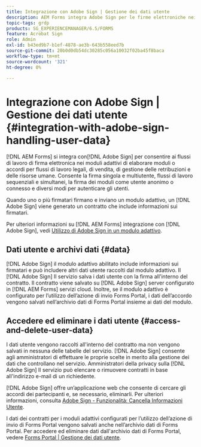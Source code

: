 ```yaml
---
title: Integrazione con Adobe Sign | Gestione dei dati utente
description: AEM Forms integra Adobe Sign per le firme elettroniche nei moduli adattivi. Supporta più opzioni di firma per vari flussi di lavoro.
topic-tags: grdp
products: SG_EXPERIENCEMANAGER/6.5/FORMS
feature: Acrobat Sign
role: Admin
exl-id: b43ed9b7-b1ef-4878-ae3b-643b558eed7b
source-git-commit: 20b0d0db54dc30285c056a10032f02ba45f8baca
workflow-type: tm+mt
source-wordcount: '321'
ht-degree: 0%

---
```


# Integrazione con Adobe Sign | Gestione dei dati utente {#integration-with-adobe-sign-handling-user-data}

[!DNL AEM Forms] si integra con[!DNL  Adobe Sign] per consentire ai flussi di lavoro di firma elettronica nei moduli adattivi di elaborare moduli o accordi per flussi di lavoro legali, di vendita, di gestione delle retribuzioni e delle risorse umane. Consente la firma singola e multiutente, flussi di lavoro sequenziali e simultanei, la firma dei moduli come utente anonimo o connesso e diversi modi per autenticare gli utenti.

Quando uno o più firmatari firmano e inviano un modulo adattivo, un [!DNL Adobe Sign] viene generato un contratto che include informazioni sui firmatari.

Per ulteriori informazioni su [!DNL AEM Forms] integrazione con [!DNL Adobe Sign], vedi [Utilizzo di Adobe Sign in un modulo adattivo](/help/forms/using/working-with-adobe-sign.md).

## Dati utente e archivi dati {#data}

[!DNL Adobe Sign] il modulo adattivo abilitato include informazioni sui firmatari e può includere altri dati utente raccolti dal modulo adattivo. Il [!DNL Adobe Sign] Il servizio salva i dati utente con la firma all&#39;interno del contratto. Il contratto viene salvato su [!DNL Adobe Sign] server configurato in [!DNL AEM Forms] servizi cloud. Inoltre, se il modulo adattivo è configurato per l’utilizzo dell’azione di invio Forms Portal, i dati dell’accordo vengono salvati nell’archivio dati di Forms Portal insieme ai dati del modulo.

## Accedere ed eliminare i dati utente {#access-and-delete-user-data}

I dati utente vengono raccolti all&#39;interno del contratto ma non vengono salvati in nessuna delle tabelle del servizio. [!DNL Adobe Sign] consente agli amministratori di effettuare le proprie scelte in merito alla gestione dei dati che controllano nel servizio. Amministratori della privacy sulla [!DNL Adobe Sign] Il servizio può elencare o rimuovere contratti in base all&#39;indirizzo e-mail di un richiedente.

[!DNL Adobe Sign] offre un’applicazione web che consente di cercare gli accordi dei partecipanti e, se necessario, eliminarli. Per ulteriori informazioni, consulta [Adobe Sign - Funzionalità: Cancella Informazioni Utente](https://helpx.adobe.com/sign/help/adobesign_gdpr_user_deletion.html).

I dati dei contratti per i moduli adattivi configurati per l’utilizzo dell’azione di invio di Forms Portal vengono salvati anche nell’archivio dati di Forms Portal. Per accedere ed eliminare dati dall&#39;archivio dati di Forms Portal, vedere [Forms Portal | Gestione dei dati utente](/help/forms/using/forms-portal-handling-user-data.md).
